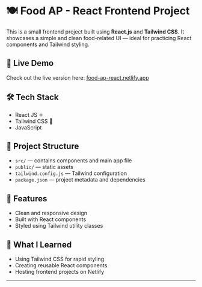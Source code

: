 # 🍽️ Food AP - React Frontend Project

This is a small frontend project built using **React.js** and **Tailwind CSS**. 
It showcases a simple and clean food-related UI — ideal for practicing React components and Tailwind styling.

## 🚀 Live Demo

Check out the live version here: [food-ap-react.netlify.app](https://food-app-best-eats.netlify.app)

## 🛠️ Tech Stack

- React JS ⚛️
- Tailwind CSS 💨
- JavaScript



## 📁 Project Structure

- `src/` — contains components and main app file
- `public/` — static assets
- `tailwind.config.js` — Tailwind configuration
- `package.json` — project metadata and dependencies

## 📌 Features

- Clean and responsive design
- Built with React components
- Styled using Tailwind utility classes

## 🧠 What I Learned

- Using Tailwind CSS for rapid styling
- Creating reusable React components
- Hosting frontend projects on Netlify

---



